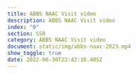 ```yaml
---
title: ABBS NAAC Visit video
description: ABBS NAAC Visit video
index: "0"
section: SSR
category: ABBS NAAC Visit video
document: static/img/abbs-naac-2023.mp4
show_toggle: true
date: 2022-06-30T22:42:16.405Z
---
```

